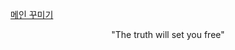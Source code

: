 [메인 꾸미기](https://zzsza.github.io/development/2020/07/10/make-github-profile-readme/)


<div align=center>"The truth will set you free"</div>


